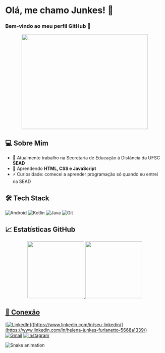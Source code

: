 # Olá, me chamo Junkes! 👋
### Bem-vindo ao meu perfil GitHub 🚀

<div align="center">
  <img src="https://media.giphy.com/media/qgQUggAC3Pfv687qPC/giphy.gif" width="400" height="300"/>
</div>

## 💻 Sobre Mim

- 🔭 Atualmente trabalho na Secretaria de Educação à Distância da UFSC **SEAD**
- 🌱 Aprendendo **HTML, CSS e JavaScript**
- ⚡ Curiosidade: comecei a aprender programação só quando eu entrei na SEAD

## 🛠️ Tech Stack

![Android](https://img.shields.io/badge/Android-3DDC84?style=for-the-badge&logo=android&logoColor=white)
![Kotlin](https://img.shields.io/badge/Kotlin-0095D5?style=for-the-badge&logo=kotlin&logoColor=white)
![Java](https://img.shields.io/badge/Java-ED8B00?style=for-the-badge&logo=openjdk&logoColor=white)
![Git](https://img.shields.io/badge/Git-E34F26?style=for-the-badge&logo=git&logoColor=white)

## 📈 Estatísticas GitHub

<div align="center">
  <a href="https://github.com/junkes876">
  <img height="180em" src="https://github-readme-stats.vercel.app/api?username=junkes876&show_icons=true&theme=dracula&include_all_commits=true&count_private=true"/>
  <img height="180em" src="https://github-readme-stats.vercel.app/api/top-langs/?username=junkes876&layout=compact&langs_count=7&theme=dracula"/>
</div>

## 🔗 Conexão

[![LinkedIn](https://img.shields.io/badge/LinkedIn-0077B5?style=for-the-badge&logo=linkedin&logoColor=white)]([https://www.linkedin.com/in/seu-linkedin/](https://www.linkedin.com/in/helena-junkes-furlanetto-5668a1339/)
[![Gmail](https://img.shields.io/badge/Gmail-D14836?style=for-the-badge&logo=gmail&logoColor=white)](mailto:junkeshelenas@gmail.com)
[![Instagram](https://img.shields.io/badge/Instagram-E4405F?style=for-the-badge&logo=instagram&logoColor=white)](https://www.instagram.com/lelenakiss/)


![Snake animation](https://github.com/junkes876/junkes876/blob/output/github-contribution-grid-snake.svg)
